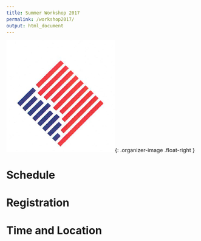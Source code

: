 ```yaml
---
title: Summer Workshop 2017
permalink: /workshop2017/
output: html_document
---
```

![logo](../images/logo.jpg){: .organizer-image .float-right }

# Schedule


# Registration

# Time and Location

